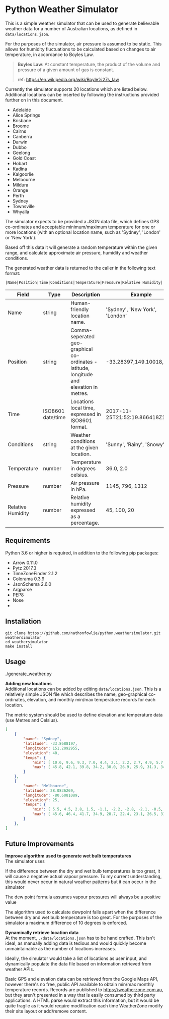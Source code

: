 # Python Weather Simulator
This is a simple weather simulator that can be used to generate believable weather data for a number of Australian 
locations, as defined in ```data/locations.json```.

For the purposes of the simulator, air pressure is assumed to be static. This allows for humidity fluctuations to be
calculated based on changes to air temperature, in accordance to Boyles Law.

>**Boyles Law**: At constant temperature, the product of the volume and pressure of a given amount of gas is 
>constant.
>
>ref: https://en.wikipedia.org/wiki/Boyle%27s_law

Currently the simulator supports 20 locations which are listed below. Additional locations can be inserted by following
the instructions provided further on in this document.

* Adelaide
* Alice Springs
* Brisbane
* Broome
* Cairns
* Canberra
* Darwin
* Dubbo
* Geelong
* Gold Coast
* Hobart
* Kadina
* Kalgoorlie
* Melbourne
* Mildura
* Orange
* Perth
* Sydney
* Townsville
* Whyalla

The simulator expects to be provided a JSON data file, which defines GPS co-ordinates and acceptable minimum/maximum 
temperature for one or more locations (with an optional location name, such as 'Sydney', 'London' or 'New York').

Based off this data it will generate a random temperature within the given range, and calculate approximate 
air pressure, humidity and weather conditions.

The generated weather data is returned to the caller in the following text format: 
```csv
|Name|Position|Time|Conditions|Temperature|Pressure|Relative Humidity|
```

|Field|Type|Description|Example|
|-----|----|-----------|-------|
|Name|string|Human-friendly location name.|'Sydney', 'New York', 'London'|
|Position|string|Comma-seperated geo-graphical co-ordinates - latitude, longitude and elevation in metres.|-33.28397,149.10018,868|
|Time|ISO8601 date/time|Locations local time, expressed in ISO8601 format.|2017-11-25T21:52:19.866418Z10:00|
|Conditions|string|Weather conditions at the given location.|'Sunny', 'Rainy', 'Snowy'|
|Temperature|number|Temperature in degrees celsius.|36.0, 2.0|
|Pressure|number|Air pressure in hPa.|1145, 796, 1312|
|Relative Humidity|number|Relative humidity expressed as a percentage.|45, 100, 20|

## Requirements
Python 3.6 or higher is required, in addition to the following pip packages:
* Arrow 0.11.0
* Pytz 2017.3
* TimeZoneFinder 2.1.2
* Colorama 0.3.9
* JsonSchema 2.6.0
* Argparse
* PEP8
* Nose
* 

## Installation
```
git clone https://github.com/nathonfowlie/python.weathersimulator.git weathersimulator
cd weathersimulator
make install

```

## Usage
./generate_weather.py

**Adding new locations**   
Additional locations can be added by editing ```data/locations.json```. This is a relatively simple JSON file which 
describes the name, geo-graphical co-ordinates, elevation, and monthly min/max temperature records for each location.

The metric system should be used to define elevation and temperature data (use Metres and Celsius).

```json
[
    {
        "name": "Sydney",
        "latitude": -33.8688197,
        "longitude": 151.2092955,
        "elevation": 40,
        "temps": {
            "min": [ 10.6, 9.6, 9.3, 7.0, 4.4, 2.1, 2.2, 2.7, 4.9, 5.7, 7.7, 9.1 ],
            "max": [ 45.8, 42.1, 39.8, 34.2, 30.0, 26.9, 25.9, 31.3, 34.6, 38.2, 41.8, 42.2 ]
        }
    },
    {
        "name": "Melbourne",
        "latitude": 28.0836269,
        "longitude": -80.6081089,
        "elevation": 25,
        "temps": {
            "min": [ 5.5, 4.5, 2.8, 1.5, -1.1, -2.2, -2.8, -2.1, -0.5, 0.1, 2.5, 4.4 ],
            "max": [ 45.6, 46.4, 41.7, 34.9, 28.7, 22.4, 23.1, 26.5, 31.4, 36.9, 40.9, 43.7 ]
        }
    },
]
```


## Future Improvements
**Improve algorithm used to generate wet bulb temperatures**   
The simulator uses  

If the difference between the dry and wet bulb temperatures is too great, it will cause a negative actual vapour 
pressure. To my current understanding, this would never occur in natural weather patterns but it can occur in the 
simulator 

The dew point formula assumes vapour pressures will always be a positive value 

The algorithm used to calculate dewpoint falls apart when the difference between dry and wet bulb
temperature is too great. For the purposes of the simulator a maximum difference of 10 degrees is enforced. 
  
**Dynamically retrieve location data**   
At the moment, ```./data/locations.json``` has to be hand crafted. This isn't ideal, as manually adding data is tedious
and would quickly become unmaintainable as the number of locations increases.

Ideally, the simulator would take a list of locations as user input, and dynamically populate the data file based on
information retrieved from weather APIs.

Basic GPS and elevation data can be retrieved from the Google Maps API, however there's no free, public API available to
obtain min/max monthly temperature records. Records are published to https://weatherzone.com.au, but they aren't 
presented in a way that is easily consumed by third party applications. A HTML parse would extract this information, but
it would be quite fragile as it would require modification each time WeatherZone modify their site layout or add/remove
content.
 